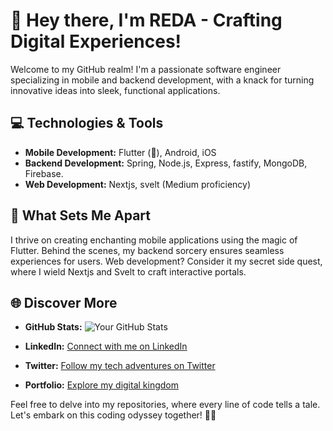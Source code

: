 # 👋 Hey there, I'm REDA - Crafting Digital Experiences!

Welcome to my GitHub realm! I'm a passionate software engineer specializing in mobile and backend development, with a knack for turning innovative ideas into sleek, functional applications.

## 💻 Technologies & Tools

- **Mobile Development:** Flutter (💙), Android, iOS
- **Backend Development:** Spring, Node.js, Express, fastify, MongoDB, Firebase.
- **Web Development:** Nextjs, svelt (Medium proficiency)

## 🚀 What Sets Me Apart

I thrive on creating enchanting mobile applications using the magic of Flutter. Behind the scenes, my backend sorcery ensures seamless experiences for users. Web development? Consider it my secret side quest, where I wield Nextjs and Svelt to craft interactive portals.

## 🌐 Discover More

- **GitHub Stats:** ![Your GitHub Stats](https://github-readme-stats.vercel.app/api?username=YourUsername&show_icons=true&theme=radical)

- **LinkedIn:** [Connect with me on LinkedIn](https://www.linkedin.com/in/)

- **Twitter:** [Follow my tech adventures on Twitter](https://twitter.com/)

- **Portfolio:** [Explore my digital kingdom](https://www.reda.com)

Feel free to delve into my repositories, where every line of code tells a tale. Let's embark on this coding odyssey together! 🚀✨
